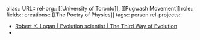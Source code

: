 alias::
URL::
rel-org:: [[University of Toronto]], [[Pugwash Movement]]
role::
fields::
creations:: [[The Poetry of Physics]]
tags:: person
rel-projects::


- [Robert K. Logan | Evolution scientist | The Third Way of Evolution](https://www.thethirdwayofevolution.com/people/view/robert-k.-logan)
-
